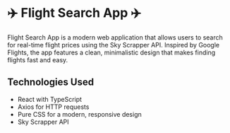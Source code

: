 # ✈️  Flight Search App  ✈️

Flight Search App is a modern web application that allows users to search for real-time flight prices using the Sky Scrapper API. Inspired by Google Flights, the app features a clean, minimalistic design that makes finding flights fast and easy.


## Technologies Used

- React with TypeScript
- Axios for HTTP requests
- Pure CSS for a modern, responsive design
- Sky Scrapper API
